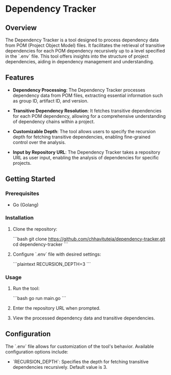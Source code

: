 # Dependency Tracker

## Overview

The Dependency Tracker is a tool designed to process dependency data from POM (Project Object Model) files. It facilitates the retrieval of transitive dependencies for each POM dependency recursively up to a level specified in the \`.env\` file. This tool offers insights into the structure of project dependencies, aiding in dependency management and understanding.

## Features

- **Dependency Processing**: The Dependency Tracker processes dependency data from POM files, extracting essential information such as group ID, artifact ID, and version.
  
- **Transitive Dependency Resolution**: It fetches transitive dependencies for each POM dependency, allowing for a comprehensive understanding of dependency chains within a project.

- **Customizable Depth**: The tool allows users to specify the recursion depth for fetching transitive dependencies, enabling fine-grained control over the analysis.

- **Input by Repository URL**: The Dependency Tracker takes a repository URL as user input, enabling the analysis of dependencies for specific projects.

## Getting Started

### Prerequisites

- Go (Golang)

### Installation

1. Clone the repository:

   \`\`\`bash
   git clone https://github.com/chhavituteja/dependency-tracker.git
   cd dependency-tracker
   \`\`\`

2. Configure \`.env\` file with desired settings:

   \`\`\`plaintext
   RECURSION_DEPTH=3
   \`\`\`

### Usage

1. Run the tool:

   \`\`\`bash
   go run main.go
   \`\`\`

2. Enter the repository URL when prompted.

3. View the processed dependency data and transitive dependencies.


## Configuration

The \`.env\` file allows for customization of the tool's behavior. Available configuration options include:

- \`RECURSION_DEPTH\`: Specifies the depth for fetching transitive dependencies recursively. Default value is 3.
